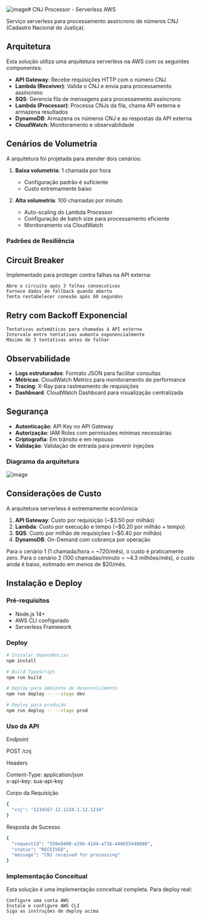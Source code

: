 ![image](https://github.com/user-attachments/assets/1a875b81-6b55-415c-8c72-02c79a89d547)# CNJ Processor - Serverless AWS

Serviço serverless para processamento assíncrono de números CNJ (Cadastro Nacional de Justiça).

## Arquitetura

Esta solução utiliza uma arquitetura serverless na AWS com os seguintes componentes:

- **API Gateway**: Recebe requisições HTTP com o número CNJ
- **Lambda (Receiver)**: Valida o CNJ e envia para processamento assíncrono
- **SQS**: Gerencia fila de mensagens para processamento assíncrono
- **Lambda (Processor)**: Processa CNJs da fila, chama API externa e armazena resultados
- **DynamoDB**: Armazena os números CNJ e as respostas da API externa
- **CloudWatch**: Monitoramento e observabilidade

## Cenários de Volumetria

A arquitetura foi projetada para atender dois cenários:

1. **Baixa volumetria**: 1 chamada por hora

   - Configuração padrão é suficiente
   - Custo extremamente baixo

2. **Alta volumetria**: 100 chamadas por minuto
   - Auto-scaling do Lambda Processor
   - Configuração de batch size para processamento eficiente
   - Monitoramento via CloudWatch

### Padrões de Resiliência

## Circuit Breaker

Implementado para proteger contra falhas na API externa:

    Abre o circuito após 3 falhas consecutivas
    Fornece dados de fallback quando aberto
    Tenta restabelecer conexão após 60 segundos

## Retry com Backoff Exponencial

    Tentativas automáticas para chamadas à API externa
    Intervalo entre tentativas aumenta exponencialmente
    Máximo de 3 tentativas antes de falhar

## Observabilidade

- **Logs estruturados**: Formato JSON para facilitar consultas
- **Métricas**: CloudWatch Metrics para monitoramento de performance
- **Tracing**: X-Ray para rastreamento de requisições
- **Dashboard**: CloudWatch Dashboard para visualização centralizada

## Segurança

- **Autenticação**: API Key no API Gateway
- **Autorização**: IAM Roles com permissões mínimas necessárias
- **Criptografia**: Em trânsito e em repouso
- **Validação**: Validação de entrada para prevenir injeções

### Diagrama da arquitetura

![image](https://github.com/user-attachments/assets/c249ce36-5189-4ca4-95a5-b632571ed065)

## Considerações de Custo

A arquitetura serverless é extremamente econômica:

1. **API Gateway**: Custo por requisição (~$3.50 por milhão)
2. **Lambda**: Custo por execução e tempo (~$0.20 por milhão + tempo)
3. **SQS**: Custo por milhão de requisições (~$0.40 por milhão)
4. **DynamoDB**: On-Demand com cobrança por operação

Para o cenário 1 (1 chamada/hora = ~720/mês), o custo é praticamente zero.
Para o cenário 2 (100 chamadas/minuto = ~4.3 milhões/mês), o custo ainda é baixo, estimado em menos de $20/mês.

## Instalação e Deploy

### Pré-requisitos

- Node.js 14+
- AWS CLI configurado
- Serverless Framework

### Deploy

```bash
# Instalar dependências
npm install

# Build TypeScript
npm run build

# Deploy para ambiente de desenvolvimento
npm run deploy -- --stage dev

# Deploy para produção
npm run deploy -- --stage prod
```

### Uso da API

Endpoint

POST /cnj

Headers

Content-Type: application/json  
x-api-key: sua-api-key

Corpo da Requisição

```bash
{
  "cnj": "1234567-12.1234.1.12.1234"
}
```

Resposta de Sucesso

```bash
{
  "requestId": "550e8400-e29b-41d4-a716-446655440000",
  "status": "RECEIVED",
  "message": "CNJ received for processing"
}
```

### Implementação Conceitual

Esta solução é uma implementação conceitual completa. Para deploy real:

    Configure uma conta AWS
    Instale e configure AWS CLI
    Siga as instruções de deploy acima
